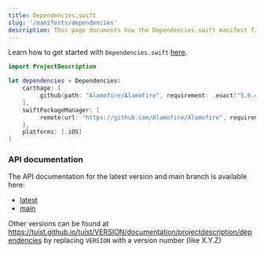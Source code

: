 ```yaml
---
title: Dependencies.swift
slug: '/manifests/dependencies'
description: This page documents how the Dependencies.swift manifest file can be used to define the contract between the dependency managers and Tuist.
---
```


Learn how to get started with `Dependencies.swift` [here](guides/third-party-dependencies.md).

```swift
import ProjectDescription

let dependencies = Dependencies(
    carthage: [
        .github(path: "Alamofire/Alamofire", requirement: .exact("5.0.4")),
    ],
    swiftPackageManager: [
        .remote(url: "https://github.com/Alamofire/Alamofire", requirement: .upToNextMajor(from: "5.0.0")),
    ],
    platforms: [.iOS]
)
```

### API documentation

The API documentation for the latest version and main branch is available here:

* [latest](https://tuist.github.io/tuist/latest/documentation/projectdescription/dependencies)
* [main](https://tuist.github.io/tuist/main/documentation/projectdescription/dependencies)

Other versions can be found at https://tuist.github.io/tuist/VERSION/documentation/projectdescription/dependencies by replacing `VERSION` with a version number (like X.Y.Z)
